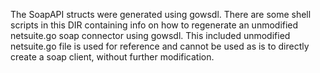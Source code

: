 The SoapAPI structs were generated using gowsdl.
There are some shell scripts in this DIR containing info on how to regenerate an unmodified netsuite.go soap connector using gowsdl.
This included unmodified netsuite.go file is used for reference and cannot be used as is to directly create a soap client, without further modification.
